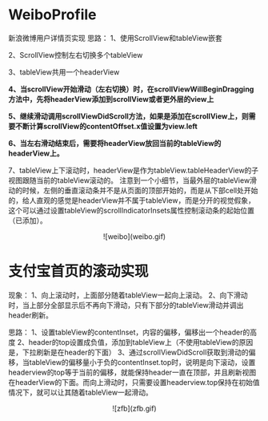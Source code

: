 # WeiboProfile
新浪微博用户详情页实现
思路：
 1、使用ScrollView和tableView嵌套

 2、ScrollView控制左右切换多个tableView

 3、tableView共用一个headerView

 **4、当scrollView开始滑动（左右切换）时，在scrollViewWillBeginDragging方法中，先将headerView添加到scrollView或者更外层的view上**

 **5、继续滑动调用scrollViewDidScroll方法，如果是添加在scrollView上，则需要不断计算scrollView的contentOffset.x值设置为view.left**

 **6、当左右滑动结束后，需要将headerView放回当前的tableView的headerView上。**

 7、tableView上下滚动时，headerView是作为tableView.tableHeaderView的子视图跟随当前的tableView滚动的。
注意到一个小细节，当最外层的tableView滑动的时候，左侧的垂直滚动条并不是从页面的顶部开始的，而是从下部cell处开始的，给人直观的感觉是headerView并不属于tableView，而是分开的视觉假象，这个可以通过设置tableView的scrollIndicatorInsets属性控制滚动条的起始位置（已添加）。
<div align=center>
![weibo](weibo.gif)
</div>



# 支付宝首页的滚动实现
现象：
1、向上滚动时，上面部分随着tableView一起向上滚动。
2、向下滑动时，当上部分全部显示后不再向下滑动，只有下部分的tableView滑动并调出header刷新。

思路：
1、设置tableView的contentInset，内容的偏移，偏移出一个header的高度
2、header的top设置成负值，添加到tableView上（不使用tableView的原因是，下拉刷新是在header的下面）
3、通过scrollViewDidScroll获取到滑动的偏移，当tableView的偏移量小于负的contentInset.top时，说明是向下滚动，设置headerview的top等于当前的偏移，就能保持header一直在顶部，并且刷新视图在headerView的下面。而向上滑动时，只需要设置headerview.top保持在初始值情况下，就可以让其随着tableView一起滑动。
<div align=center>
![zfb](zfb.gif)
</div>

